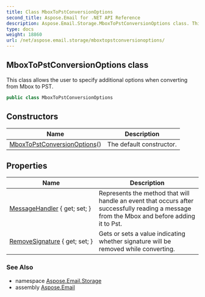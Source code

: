 ```yaml
---
title: Class MboxToPstConversionOptions
second_title: Aspose.Email for .NET API Reference
description: Aspose.Email.Storage.MboxToPstConversionOptions class. This class allows the user to specify additional options when converting from Mbox to PST
type: docs
weight: 18860
url: /net/aspose.email.storage/mboxtopstconversionoptions/
---
```

## MboxToPstConversionOptions class

This class allows the user to specify additional options when converting from Mbox to PST.

```csharp
public class MboxToPstConversionOptions
```

## Constructors

| Name | Description |
| --- | --- |
| [MboxToPstConversionOptions](mboxtopstconversionoptions/)() | The default constructor. |

## Properties

| Name | Description |
| --- | --- |
| [MessageHandler](../../aspose.email.storage/mboxtopstconversionoptions/messagehandler/) { get; set; } | Represents the method that will handle an event that occurs after successfully reading a message from the Mbox and before adding it to Pst. |
| [RemoveSignature](../../aspose.email.storage/mboxtopstconversionoptions/removesignature/) { get; set; } | Gets or sets a value indicating whether signature will be removed while converting. |

### See Also

* namespace [Aspose.Email.Storage](../../aspose.email.storage/)
* assembly [Aspose.Email](../../)


